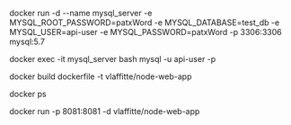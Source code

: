 <!-- Mysql run and connect -->

docker run -d --name mysql_server -e MYSQL_ROOT_PASSWORD=patxWord -e MYSQL_DATABASE=test_db -e MYSQL_USER=api-user -e MYSQL_PASSWORD=patxWord  -p 3306:3306 mysql:5.7

docker exec -it mysql_server bash
    mysql -u api-user -p

<!-- Build app in docker  -->

docker build dockerfile -t vlaffitte/node-web-app

docker ps

docker run -p 8081:8081 -d vlaffitte/node-web-app 
